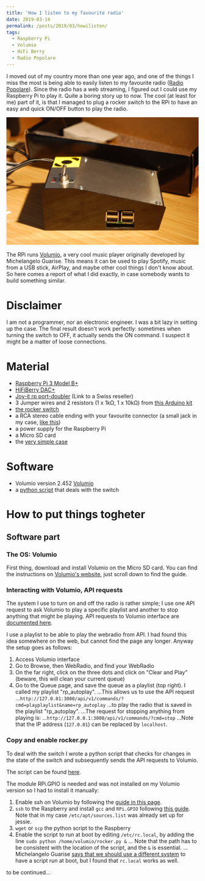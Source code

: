 ```yaml
---
title: 'How I listen to my favourite radio'
date: 2019-03-14
permalink: /posts/2019/03/howilisten/
tags:
  - Raspberry Pi
  - Volumio
  - HiFi Berry
  - Radio Popolare
---
```


I moved out of my country more than one year ago, and one of the things I miss the most is being able to easily listen to my favourite radio ([Radio Popolare](http://www.radiopopolare.it)). Since the radio has a web streaming, I figured out I could use my Raspberry Pi to play it. Quite a boring story up to now. The cool (at least for me) part of it, is that I managed to plug a rocker switch to the RPi to have an easy and quick ON/OFF button to play the radio.

![final result](http://raw.githubusercontent.com/martabe/Pi-Fi/master/pifi_rocker.JPG)


The RPi runs [Volumio](http://volumio.org), a very cool music player originally developed by Michelangelo Guarise. This means it can be used to play Spotify, music from a USB stick, AirPlay, and maybe other cool things I don't know about.
So here comes a report of what I did exactly, in case somebody wants to build something similar.


Disclaimer
======
I am not a programmer, nor an electronic engineer. I was a bit lazy in setting up the case. The final result doesn't work perfectly: sometimes when turning the switch to OFF, it actually sends the ON command. I suspect it might be a matter of loose connections.


Material
======
* [Raspberry Pi 3 Model B+](http://www.raspberrypi.org/products/raspberry-pi-3-model-b-plus)
* [HiFiBerry DAC+](http://www.hifiberry.com/products/dacplus)
* [Joy-it rp port-doubler](http://www.conrad.ch/fr/joy-it-rb-port-doubler-1-pcs-1720611.html) (Link to a Swiss reseller)
* 3 Jumper wires and 2 resistors (1 x 1k&#937;, 1 x 10k&#937;) from [this Arduino kit](http://wiki.seeedstudio.com/Sidekick_Basic_Kit_for_Arduino_V2)
* [the rocker switch](http://www.conrad.ch/fr/interrupteur-a-levier-1-x-offon-sci-701011-250-vac-15-a-a-accrochage-1-pcs-701011.html)
* a RCA stereo cable ending with your favourite connector (a small jack in my case, [like this](http://www.amazon.com/Adecco-LLC-Stereo-Female-Adapter/dp/B01ET3Y2SO/ref=sr_1_22?keywords=rca+to+jack&qid=1552585050&s=electronics&sr=1-22))
* a power supply for the Raspberry Pi
* a Micro SD card
* the [very simple case](http://https://www.conrad.ch/fr/boitier-pupitre-axxatronic-bim6005-blkpg-abs-noir-l-x-l-x-h-143-x-105-x-55-mm-1-pcs-1280333.html)


Software
======
* Volumio version 2.452 [Volumio](http://volumio.org)
* a [python script](http://raw.githubusercontent.com/martabe/Pi-Fi/master/rocker.py) that deals with the switch


How to put things togheter
======


Software part
------


### The OS: Volumio
First thing, download and install Volumio on the Micro SD card. You can find the instructions on [Volumio's website](http://volumio.org/get-started/), just scroll down to find the guide.

### Interacting with Volumio, API requests
The system I use to turn on and off the radio is rather simple; I use one API request to ask Volumio to play a specific playlist and another to stop anything that might be playing. API requests to Volumio interface are [documented here](http://volumio.github.io/docs/API/API_Overview.html).

I use a playlist to be able to play the webradio from API. I had found this idea somewhere on the web, but cannot find the page any longer. Anyway the setup goes as follows:
1. Access Volumio interface
2. Go to Browse, then WebRadio, and find your WebRadio
3. On the far right, click on the three dots and click on "Clear and Play" (beware, this will clean your current queue)
4. Go to the Queue page, and save the queue as a playlist (top right). I called my playlist "rp_autoplay".
...This allows us to use the API request
...`http://127.0.01:3000/api/v1/commands/?cmd=playplaylist&name=rp_autoplay`
...to play the radio that is saved in the playlist "rp_autoplay".
...The request for stopping anything from playing is:
...`http://127.0.0.1:3000/api/v1/commands/?cmd=stop`
...Note that the IP address (`127.0.01`) can be replaced by `localhost`.

### Copy and enable rocker.py
To deal with the switch I wrote a python script that checks for changes in the state of the switch and subsequently sends the API requests to Volumio.

The script can be found [here](http://github.com/martabe/Pi-Fi/blob/master/rocker.py).

The module RPi.GPIO is needed and was not installed on my Volumio version so I had to install it manually:
1. Enable ssh on Volumio by following the [guide in this page](http://volumio.github.io/docs/User_Manual/SSH.html).
2. `ssh` to the Raspberry and install `gcc` and `RPi.GPIO` following [this guide](http://zasieczny.wordpress.com/2015/02/12/volumio-installing-gpio-python-module-to-control-amplifier/). Note that in my case `/etc/apt/sources.list` was already set up for jessie.
3. `wget` or `scp` the python script to the Raspberry
4. Enable the script to run at boot by editing `/etc/rc.local`, by adding the line `sudo python /home/volumio/rocker.py &`
... Note that the path has to be consistent with the location of the script, and the `&` is essential.
... Michelangelo Guarise [says that we should use a different system](http://volumio.org/forum/problem-starting-python-script-via-etc-local-t5971.html) to have a script run at boot, but I found that `rc.local` works as well.

to be continued...
